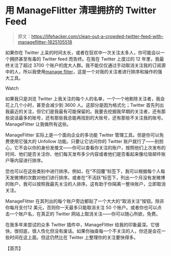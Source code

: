 # 用 ManageFlitter 清理拥挤的 Twitter Feed

> 原文：<https://lifehacker.com/clean-out-a-crowded-twitter-feed-with-manageflitter-1825105518>

如果你在 Twitter 上呆的时间太长，或者在狂欢中一次关注太多人，你可能会以一个拥挤甚至有毒的 Twitter feed 而告终。在我在 Twitter 上度过的 12 年里，我最终关注了超过 3700 个账户的庞大人群。我不能仅仅通过手动取消关注我的订阅源中的人，所以我使用[manage fliter](https://manageflitter.com/)，这是一个对我的关注者进行排序和操作的强大工具。

Watch

如果我只是浏览 Twitter 上我关注的每个人的名单，一个一个地剔除关注者，我会花上几个小时，甚至会减少到 3600 人。这部分是因为格式化；Twitter 首先列出我最近的关注，但它们是我最有可能保留的。我要去挖掘我早期的关注者，还有那些说话最多的账号，还有那些我总能再找到的大账号，还有那些不关注我的账号。ManageFlitter 让我做所有这些。

ManageFlitter 实际上是一个面向企业的多功能 Twitter 管理工具。但是你可以免费使用它强大的 Unfollow 功能。只要让它访问你的 Twitter 账户就行了——别担心，它不会以你的身份发推文——你可以查看你关注的账户，按照他们上次发布的时间、他们是否关注你、他们每天发布多少内容或者他们是否看起来像垃圾邮件账户等内容进行排序。

您也可以在这些类别中进行排序。例如，在“不回覆”标签下，我可以根据每个人每天发微博的次数对他们进行排序。或者在“不活跃”标签下，列出一个月没有发微博的账户，我可以按照我最先关注的人排序。这有助于你隔离一整块账户，立即取消关注。

ManageFlitter 在其列出的每个账户旁边都贴了一个大大的“取消关注”按钮。除非你每月支付12 美元，否则你一天最多只能取消关注 50 个账户。或者你也可以点击一个账户名，在真正的 Twitter 网站上取消关注——你可以随心所欲，免费。

在我多年来尝试的众多 Twitter 插件中，ManageFlitter 给我的印象最深。它很快，很彻底，很人性化但没有废话。如果你抽查每一个不关注的人，你还是会花一些时间在这上面。但这仍然比在 Twitter 上整理你的关注要快得多。

【首页】